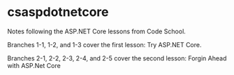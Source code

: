 # csaspdotnetcore
Notes following the ASP.NET Core lessons from Code School.

Branches 1-1, 1-2, and 1-3 cover the first lesson: Try ASP.NET Core.

Branches 2-1, 2-2, 2-3, 2-4, and 2-5 cover the second lesson: Forgin Ahead with ASP.Net Core